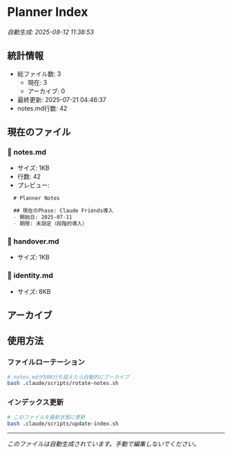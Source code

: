 # Planner Index

*自動生成: 2025-08-12 11:38:53*

## 統計情報
- 総ファイル数: 3
  - 現在: 3
  - アーカイブ: 0
- 最終更新: 2025-07-21 04:46:37
- notes.md行数: 42

## 現在のファイル

### 📝 notes.md
- サイズ: 1KB
- 行数: 42
- プレビュー:
```markdown
  # Planner Notes

  ## 現在のPhase: Claude Friends導入
  - 開始日: 2025-07-11
  - 期限: 未設定（段階的導入）
```

### 📄 handover.md
- サイズ: 1KB

### 📄 identity.md
- サイズ: 8KB

## アーカイブ


## 使用方法

### ファイルローテーション
```bash
# notes.mdが500行を超えたら自動的にアーカイブ
bash .claude/scripts/rotate-notes.sh
```

### インデックス更新
```bash
# このファイルを最新状態に更新
bash .claude/scripts/update-index.sh
```

---
*このファイルは自動生成されています。手動で編集しないでください。*

